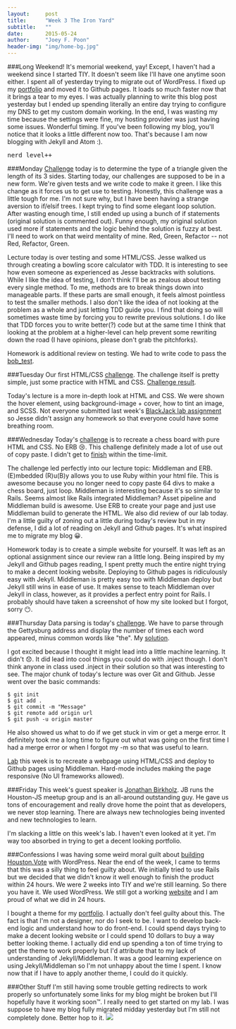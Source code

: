 ```yaml
---
layout:     post
title:      "Week 3 The Iron Yard"
subtitle:   ""
date:       2015-05-24
author:     "Joey F. Poon"
header-img: "img/home-bg.jpg"
---
```


###Long Weekend!
It's memorial weekend, yay! Except, I haven't had a weekend since I started TIY. It doesn't seem like I'll have one anytime soon either. I spent all of yesterday trying to migrate out of WordPress. I fixed up my <a href="http://joeypoon.com">portfolio</a> and moved it to Github pages. It loads so much faster now that it brings a tear to my eyes. I was actually planning to write this blog post yesterday but I ended up spending literally an entire day trying to configure my DNS to get my custom domain working. In the end, I was wasting my time because the settings were fine, my hosting provider was just having some issues. Wonderful timing. If you've been following my blog, you'll notice that it looks a little different now too. That's because I am now blogging with Jekyll and Atom :).
<pre>nerd_level++</pre>

###Monday
<a href="https://github.com/joeypoon/iron_yard/blob/master/day-11/triangle_challenge.rb">Challenge</a> today is to determine the type of a triangle given the length of its 3 sides. Starting today, our challenges are supposed to be in a new form. We're given tests and we write code to make it green. I like this change as it forces us to get use to testing. Honestly, this challenge was a little tough for me. I'm not sure why, but I have been having a strange aversion to if/elsif trees. I kept trying to find some elegant loop solution. After wasting enough time, I still ended up using a bunch of if statements (original solution is commented out). Funny enough, my original solution used more if statements and the logic behind the solution is fuzzy at best. I'll need to work on that weird mentality of mine. Red, Green, Refactor -- not Red, Refactor, Green.

Lecture today is over testing and some HTML/CSS. Jesse walked us through creating a bowling score calculator with TDD. It is interesting to see how even someone as experienced as Jesse backtracks with solutions. While I like the idea of testing, I don't think I'll be as zealous about testing every single method. To me, methods are to break things down into manageable parts. If these parts are small enough, it feels almost pointless to test the smaller methods. I also don't like the idea of not looking at the problem as a whole and just letting TDD guide you. I find that doing so will sometimes waste time by forcing you to rewrite previous solutions. I do like that TDD forces you to write better(?) code but at the same time I think that looking at the problem at a higher-level can help prevent some rewriting down the road (I have opinions, please don't grab the pitchforks).

Homework is additional review on testing. We had to write code to pass the <a href="https://github.com/joeypoon/iron_yard/tree/master/day-11">bob_test</a>.

###Tuesday
Our first HTML/CSS <a href="https://github.com/tiy-hou-q2-2015-rails/day-12">challenge</a>. The challenge itself is pretty simple, just some practice with HTML and CSS. <a href="http://codepen.io/joeypoon/pen/XbKOmg">Challenge result</a>.

Today's lecture is a more in-depth look at HTML and CSS. We were shown the hover element, using background-image + cover, how to tint an image, and SCSS. Not everyone submitted last week's <a href="https://github.com/joeypoon/BlackJack">BlackJack lab assignment</a> so Jesse didn't assign any homework so that everyone could have some breathing room.

###Wednesday
Today's <a href="https://github.com/tiy-hou-q2-2015-rails/day-13">challenge</a> is to recreate a chess board with pure HTML and CSS. No ERB 😢. This challenge definitely made a lot of use out of copy paste. I didn't get to <a href="http://codepen.io/joeypoon/pen/VLKvda">finish</a> within the time-limit.

The challenge led perfectly into our lecture topic: Middleman and ERB. (E)mbedded (R)u(B)y allows you to use Ruby within your html file. This is awesome because you no longer need to copy paste 64 divs to make a chess board, just loop. Middleman is interesting because it's so similar to Rails. Seems almost like Rails integrated Middleman? Asset pipeline and Middleman build is awesome. Use ERB to create your page and just use Middleman build to generate the HTML. We also did review of our lab today. I'm a little guilty of zoning out a little during today's review but in my defense, I did a lot of reading on Jekyll and Github pages. It's what inspired me to migrate my blog 😀.

Homework today is to create a simple website for yourself. It was left as an optional assignment since our review ran a little long. Being inspired by my Jekyll and Github pages reading, I spent pretty much the entire night trying to make a decent looking website. Deploying to Github pages is ridiculously easy with Jekyll. Middleman is pretty easy too with Middleman deploy but Jekyll still wins in ease of use. It makes sense to teach Middleman over Jekyll in class, however, as it provides a perfect entry point for Rails. I probably should have taken a screenshot of how my site looked but I forgot, sorry 😶.

###Thursday
Data parsing is today's <a href="https://github.com/joeypoon/iron_yard/tree/master/day-14">challenge</a>. We have to parse through the Gettysburg address and display the number of times each word appeared, minus common words like "the". My <a href="https://github.com/joeypoon/iron_yard/tree/master/day-14">solution</a>.

I got excited because I thought it might lead into a little machine learning. It didn't 😞. It did lead into cool things you could do with .inject though. I don't think anyone in class used .inject in their solution so that was interesting to see. The major chunk of today's lecture was over Git and Github. Jesse went over the basic commands:

    $ git init
    $ git add .
    $ git commit -m "Message"
    $ git remote add origin url
    $ git push -u origin master

He also showed us what to do if we get stuck in vim or get a merge error. It definitely took me a long time to figure out what was going on the first time I had a merge error or when I forgot my -m so that was useful to learn.

<a href="https://github.com/tiy-hou-q2-2015-rails/week-3-lab">Lab</a> this week is to recreate a webpage using HTML/CSS and deploy to Github pages using Middleman. Hard-mode includes making the page responsive (No UI frameworks allowed).

###Friday
This week's guest speaker is <a href="https://twitter.com/RookieOne">Jonathan Birkholz</a>. JB runs the Houston-JS meetup group and is an all-around outstanding guy. He gave us tons of encouragement and really drove home the point that as developers, we never stop learning. There are always new technologies being invented and new technologies to learn.

I'm slacking a little on this week's lab. I haven't even looked at it yet. I'm way too absorbed in trying to get a decent looking portfolio.

###Confessions
I was having some weird moral guilt about <a href="http://joeypoon.com/blog/2015/05/18/week-2-the-iron-yard-and-my-first-hackathon/">building Houston.Vote</a> with WordPress. Near the end of the week, I came to terms that this was a silly thing to feel guilty about. We initially tried to use Rails but we decided that we didn't know it well enough to finish the product within 24 hours. We were 2 weeks into TIY and we're still learning. So there you have it. We used WordPress. We still got a working <a href="http://Houston.vote">website</a> and I am proud of what we did in 24 hours.

I bought a theme for my <a href="http://joeypoon.com">portfolio</a>. I actually don't feel guilty about this. The fact is that I'm not a designer, nor do I seek to be. I want to develop back-end logic and understand how to do front-end. I could spend days trying to make a decent looking website or I could spend 10 dollars to buy a way better looking theme. I actually did end up spending a ton of time trying to get the theme to work properly but I'd attribute that to my lack of understanding of Jekyll/Middleman. It was a good learning experience on using Jekyll/Middleman so I'm not unhappy about the time I spent. I know now that if I have to apply another theme, I could do it quickly.

###Other Stuff
I'm still having some trouble getting redirects to work properly so unfortunately some links for my blog might be broken but I'll hopefully have it working soon™. I really need to get started on my lab. I was suppose to have my blog fully migrated midday yesterday but I'm still not completely done. Better hop to it.
<img src="http://temp.nickydisla.com/temp/wp-content/uploads/2015/05/goat_flip.gif">
